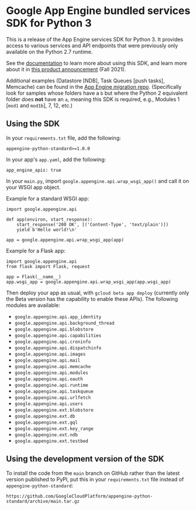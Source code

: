 # Google App Engine bundled services SDK for Python 3

This is a release of the App Engine services SDK for Python 3.  It provides access to various services and API endpoints that were previously only available on the Python 2.7 runtime.

See the [documentation](https://cloud.google.com/appengine/docs/standard/python3/services/access) to learn more about using this SDK, and learn more about it in [this product announcement](http://cloud.google.com/blog/products/serverless/support-for-app-engine-services-in-second-generation-runtimes) (Fall 2021).

Additional examples (Datastore [NDB], Task Queues [push tasks], Memcache) can be found in the [App Engine migration repo](https://github.com/googlecodelabs/migrate-python2-appengine). (Specifically look for samples whose folders have a `b` but where the Python 2 equivalent folder does **not** have an `a`, meaning this SDK is required, e.g., Modules 1 [`mod1` and `mod1b`], 7, 12, etc.)


## Using the SDK

In your `requirements.txt` file, add the following:

`appengine-python-standard>=1.0.0`

In your app's `app.yaml`, add the following:

`app_engine_apis: true`

In your `main.py`, import `google.appengine.api.wrap_wsgi_app()` and call it on your
WSGI app object.

Example for a standard WSGI app:

    import google.appengine.api

    def app(environ, start_response):
        start_response('200 OK', [('Content-Type', 'text/plain')])
        yield b'Hello world!\n'

    app = google.appengine.api.wrap_wsgi_app(app)

Example for a Flask app:

    import google.appengine.api
    from flask import Flask, request

    app = Flask(__name__)
    app.wsgi_app = google.appengine.api.wrap_wsgi_app(app.wsgi_app)

Then deploy your app as usual, with `gcloud beta app deploy` (currently only the Beta version has the capability to enable these APIs). The following modules are available:

- `google.appengine.api.app_identity`
- `google.appengine.api.background_thread`
- `google.appengine.api.blobstore`
- `google.appengine.api.capabilities`
- `google.appengine.api.croninfo`
- `google.appengine.api.dispatchinfo`
- `google.appengine.api.images`
- `google.appengine.api.mail`
- `google.appengine.api.memcache`
- `google.appengine.api.modules`
- `google.appengine.api.oauth`
- `google.appengine.api.runtime`
- `google.appengine.api.taskqueue`
- `google.appengine.api.urlfetch`
- `google.appengine.api.users`
- `google.appengine.ext.blobstore`
- `google.appengine.ext.db`
- `google.appengine.ext.gql`
- `google.appengine.ext.key_range`
- `google.appengine.ext.ndb`
- `google.appengine.ext.testbed`


## Using the development version of the SDK

To install the code from the `main` branch on GitHub rather than the latest
version published to PyPI, put this in your `requirements.txt` file instead of
`appengine-python-standard`:

`https://github.com/GoogleCloudPlatform/appengine-python-standard/archive/main.tar.gz`
